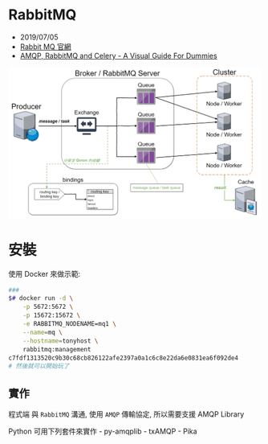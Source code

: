 # RabbitMQ

- 2019/07/05
- [Rabbit MQ 官網](https://www.rabbitmq.com/)
- [AMQP, RabbitMQ and Celery - A Visual Guide For Dummies](https://www.abhishek-tiwari.com/amqp-rabbitmq-and-celery-a-visual-guide-for-dummies/)

![RabbitMQ](../../img/RabbitMQ.png)

# 安裝

使用 Docker 來做示範:

```bash
###
$# docker run -d \
    -p 5672:5672 \
    -p 15672:15672 \
    -e RABBITMQ_NODENAME=mq1 \
    --name=mq \
    --hostname=tonyhost \
    rabbitmq:management
c7fdf1313520c9b30c68cb826122afe2397a0a1c6c8e22da6e0831ea6f092de4
# 然後就可以開始玩了
```

## 實作

程式端 與 `RabbitMQ` 溝通, 使用 `AMQP` 傳輸協定, 所以需要支援 AMQP Library

Python 可用下列套件來實作
    - py-amqplib
    - txAMQP
    - Pika
